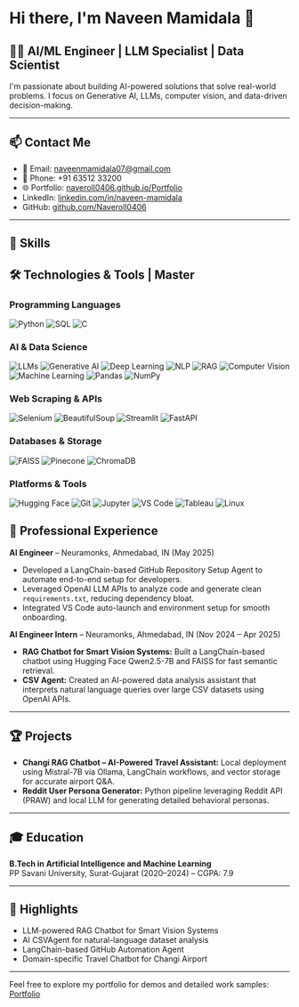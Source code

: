 # Hi there, I'm Naveen Mamidala 👋

## 👨‍💻 AI/ML Engineer | LLM Specialist | Data Scientist

I'm passionate about building AI-powered solutions that solve real-world problems. I focus on Generative AI, LLMs, computer vision, and data-driven decision-making.

---

## 📫 Contact Me
- 📧 Email: [naveenmamidala07@gmail.com](mailto:naveenmamidala07@gmail.com)  
- 📱 Phone: +91 63512 33200  
- 🌐 Portfolio: [naveroll0406.github.io/Portfolio](https://naveroll0406.github.io/Portfolio/)  
- LinkedIn: [linkedin.com/in/naveen-mamidala](https://linkedin.com/in/naveen-mamidala)  
- GitHub: [github.com/Naveroll0406](https://github.com/Naveroll0406)  

---

## 💼 Skills

## 🛠 Technologies & Tools | Master

### Programming Languages
![Python](https://img.shields.io/badge/-Python-3776AB?style=for-the-badge&logo=python)
![SQL](https://img.shields.io/badge/-SQL-4479A1?style=for-the-badge&logo=mysql)
![C](https://img.shields.io/badge/-C-00599C?style=for-the-badge&logo=c)

### AI & Data Science
![LLMs](https://img.shields.io/badge/-LLMs-FF6F61?style=for-the-badge)
![Generative AI](https://img.shields.io/badge/-Generative%20AI-4B9CD3?style=for-the-badge)
![Deep Learning](https://img.shields.io/badge/-Deep%20Learning-800080?style=for-the-badge)
![NLP](https://img.shields.io/badge/-NLP-9932CC?style=for-the-badge)
![RAG](https://img.shields.io/badge/-RAG-9932CC?style=for-the-badge)
![Computer Vision](https://img.shields.io/badge/-Computer%20Vision-0000FF?style=for-the-badge)
![Machine Learning](https://img.shields.io/badge/-Machine%20Learning-FFA500?style=for-the-badge)
![Pandas](https://img.shields.io/badge/-Pandas-150458?style=for-the-badge)
![NumPy](https://img.shields.io/badge/-NumPy-013243?style=for-the-badge)

### Web Scraping & APIs
![Selenium](https://img.shields.io/badge/-Selenium-43B02A?style=for-the-badge)
![BeautifulSoup](https://img.shields.io/badge/-BeautifulSoup-2596BE?style=for-the-badge)
![Streamlit](https://img.shields.io/badge/-Streamlit-FF4B4B?style=for-the-badge)
![FastAPI](https://img.shields.io/badge/-FastAPI-009688?style=for-the-badge)

### Databases & Storage
![FAISS](https://img.shields.io/badge/-FAISS-000000?style=for-the-badge)
![Pinecone](https://img.shields.io/badge/-Pinecone-FF6F61?style=for-the-badge)
![ChromaDB](https://img.shields.io/badge/-ChromaDB-32CD32?style=for-the-badge)

### Platforms & Tools
![Hugging Face](https://img.shields.io/badge/-Hugging%20Face-FBBE3B?style=for-the-badge)
![Git](https://img.shields.io/badge/-Git-F05032?style=for-the-badge)
![Jupyter](https://img.shields.io/badge/-Jupyter-F37626?style=for-the-badge)
![VS Code](https://img.shields.io/badge/-VS%20Code-007ACC?style=for-the-badge)
![Tableau](https://img.shields.io/badge/-Tableau-E97627?style=for-the-badge)
![Linux](https://img.shields.io/badge/-Linux-FCC624?style=for-the-badge)


## 🚀 Professional Experience

**AI Engineer** – Neuramonks, Ahmedabad, IN (May 2025)  
- Developed a LangChain-based GitHub Repository Setup Agent to automate end-to-end setup for developers.  
- Leveraged OpenAI LLM APIs to analyze code and generate clean `requirements.txt`, reducing dependency bloat.  
- Integrated VS Code auto-launch and environment setup for smooth onboarding.  

**AI Engineer Intern** – Neuramonks, Ahmedabad, IN (Nov 2024 – Apr 2025)  
- **RAG Chatbot for Smart Vision Systems:** Built a LangChain-based chatbot using Hugging Face Qwen2.5-7B and FAISS for fast semantic retrieval.  
- **CSV Agent:** Created an AI-powered data analysis assistant that interprets natural language queries over large CSV datasets using OpenAI APIs.  

---

## 🏆 Projects

- **Changi RAG Chatbot – AI-Powered Travel Assistant:** Local deployment using Mistral-7B via Ollama, LangChain workflows, and vector storage for accurate airport Q&A.  
- **Reddit User Persona Generator:** Python pipeline leveraging Reddit API (PRAW) and local LLM for generating detailed behavioral personas.  

---

## 🎓 Education

**B.Tech in Artificial Intelligence and Machine Learning**  
PP Savani University, Surat-Gujarat (2020–2024) – CGPA: 7.9  

---

## 📌 Highlights

- LLM-powered RAG Chatbot for Smart Vision Systems  
- AI CSVAgent for natural-language dataset analysis  
- LangChain-based GitHub Automation Agent  
- Domain-specific Travel Chatbot for Changi Airport  

---

Feel free to explore my portfolio for demos and detailed work samples: [Portfolio](https://naveroll0406.github.io/Portfolio/)



